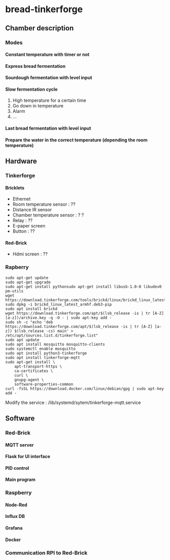 # bread-tinkerforge

## Chamber description

### Modes
#### Constant temperature with timer or not
#### Express bread fermentation
#### Sourdough fermentation with level input

#### Slow fermentation cycle
1. High temperature for a certain time 
1. Go down in temperature
1. Alarm
1. ...

#### Last bread fermentation with level input

#### Prepare the water in the correct temperature (depending the room temperature)
 
## Hardware
### Tinkerforge
#### Bricklets
* Ethernet
* Room temperature sensor : ??
* Distance IR sensor
* Chamber temperature sensor : ? ?
* Relay : ??
* E-paper screen
* Button : ??
#### Red-Brick
* Hdmi screen : ??

### Rapberry

```
sudo apt-get update
sudo apt-get upgrade
sudo apt-get install pythonsudo apt-get install libusb-1.0-0 libudev0 pm-utils
wget https://download.tinkerforge.com/tools/brickd/linux/brickd_linux_latest_armhf.deb
sudo dpkg -i brickd_linux_latest_armhf.deb3-pip
sudo apt install brickd
wget https://download.tinkerforge.com/apt/$(lsb_release -is | tr [A-Z] [a-z])/archive.key -q -O - | sudo apt-key add -
sudo sh -c "echo 'deb https://download.tinkerforge.com/apt/$(lsb_release -is | tr [A-Z] [a-z]) $(lsb_release -cs) main' > /etc/apt/sources.list.d/tinkerforge.list"
sudo apt update
sudo apt install mosquitto mosquitto-clients
sudo systemctl enable mosquitto
sudo apt install python3-tinkerforge
sudo apt install tinkerforge-mqtt
sudo apt-get install \
    apt-transport-https \
    ca-certificates \
    curl \
    gnupg-agent \
    software-properties-common
curl -fsSL https://download.docker.com/linux/debian/gpg | sudo apt-key add -
 ```
 Modify the service : /lib/systemd/sytem/tinkerforge-mqtt.service
## Software
### Red-Brick
#### MQTT server
 
#### Flask for UI interface

#### PID control

#### Main program

### Raspberry


#### Node-Red

#### Influx DB

#### Grafana

#### Docker

### Communication RPI to Red-Brick
